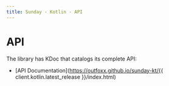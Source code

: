 ```yaml
---
title: Sunday - Kotlin - API
---
```


# API

The library has KDoc that catalogs its complete API:

* [API Documentation](https://outfoxx.github.io/sunday-kt/{{ client.kotlin.latest_release }}/index.html)

